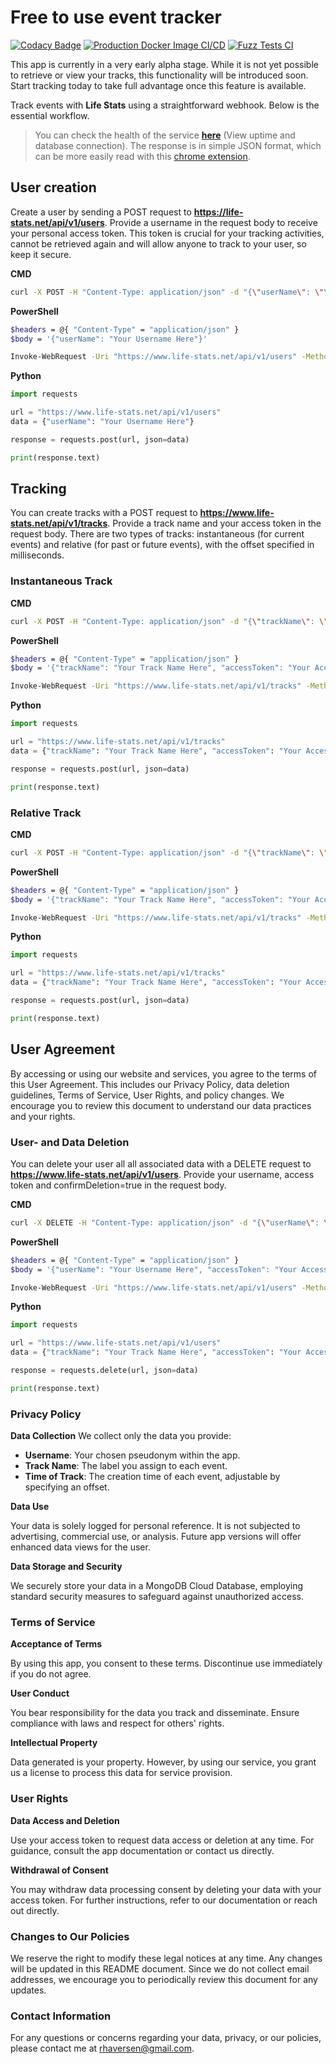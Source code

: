 # Free to use event tracker

[![Codacy Badge](https://app.codacy.com/project/badge/Grade/3e839962a2a54735a388ba6075ee9ccc)](https://app.codacy.com/gh/rhaversen/LifeTrackerBackend/dashboard?utm_source=gh&utm_medium=referral&utm_content=&utm_campaign=Badge_grade) [![Production Docker Image CI/CD](https://github.com/rhaversen/LifeTrackerBackend/actions/workflows/build-test-push-docker.yml/badge.svg)](https://github.com/rhaversen/LifeTrackerBackend/actions/workflows/build-test-push-docker.yml) [![Fuzz Tests CI](https://github.com/rhaversen/LifeTrackerBackend/actions/workflows/build-test-fuzz.yml/badge.svg)](https://github.com/rhaversen/LifeTrackerBackend/actions/workflows/build-test-fuzz.yml)

This app is currently in a very early alpha stage. While it is not yet possible to retrieve or view your tracks, this functionality will be introduced soon. Start tracking today to take full advantage once this feature is available.

Track events with **Life Stats** using a straightforward webhook. Below is the essential workflow.

>You can check the health of the service **[here](https://life-stats.net/api/v1/util/healthcheck)** (View uptime and database connection). The response is in simple JSON format, which can be more easily read with this [chrome extension](https://chromewebstore.google.com/detail/json-formatter/bcjindcccaagfpapjjmafapmmgkkhgoa).

## User creation

Create a user by sending a POST request to **<https://life-stats.net/api/v1/users>**. Provide a username in the request body to receive your personal access token. This token is crucial for your tracking activities, cannot be retrieved again and will allow anyone to track to your user, so keep it secure.

**CMD**

```bash
curl -X POST -H "Content-Type: application/json" -d "{\"userName\": \"Your Username Here\"}" https://www.life-stats.net/api/v1/users
```

**PowerShell**

```bash
$headers = @{ "Content-Type" = "application/json" }
$body = '{"userName": "Your Username Here"}'

Invoke-WebRequest -Uri "https://www.life-stats.net/api/v1/users" -Method Post -Headers $headers -Body $body
```

**Python**

```py
import requests

url = "https://www.life-stats.net/api/v1/users"
data = {"userName": "Your Username Here"}

response = requests.post(url, json=data)

print(response.text)
```

## Tracking

You can create tracks with a POST request to **<https://www.life-stats.net/api/v1/tracks>**. Provide a track name and your access token in the request body. There are two types of tracks: instantaneous (for current events) and relative (for past or future events), with the offset specified in milliseconds.

### Instantaneous Track

**CMD**

```bash
curl -X POST -H "Content-Type: application/json" -d "{\"trackName\": \"Your Track Name Here\", \"accessToken\": \"Your Access Token Here\"}" https://www.life-stats.net/api/v1/tracks
```

**PowerShell**

```bash
$headers = @{ "Content-Type" = "application/json" }
$body = '{"trackName": "Your Track Name Here", "accessToken": "Your Access Token Here"}'

Invoke-WebRequest -Uri "https://www.life-stats.net/api/v1/tracks" -Method Post -Headers $headers -Body $body
```

**Python**

```py
import requests

url = "https://www.life-stats.net/api/v1/tracks"
data = {"trackName": "Your Track Name Here", "accessToken": "Your Access Token Here"}

response = requests.post(url, json=data)

print(response.text)
```

### Relative Track

**CMD**

```bash
curl -X POST -H "Content-Type: application/json" -d "{\"trackName\": \"Your Track Name Here\", \"accessToken\": \"Your Access Token Here\", \"timeOffset\": \"Your Time Offset Here\"}" https://www.life-stats.net/api/v1/tracks
```

**PowerShell**

```bash
$headers = @{ "Content-Type" = "application/json" }
$body = '{"trackName": "Your Track Name Here", "accessToken": "Your Access Token Here", "timeOffset": "Your Time Offset Here"}'

Invoke-WebRequest -Uri "https://www.life-stats.net/api/v1/tracks" -Method Post -Headers $headers -Body $body
```

**Python**

```py
import requests

url = "https://www.life-stats.net/api/v1/tracks"
data = {"trackName": "Your Track Name Here", "accessToken": "Your Access Token Here", "timeOffset": "Your Time Offset Here"}

response = requests.post(url, json=data)

print(response.text)
```

## User Agreement

By accessing or using our website and services, you agree to the terms of this User Agreement. This includes our Privacy Policy, data deletion guidelines, Terms of Service, User Rights, and policy changes. We encourage you to review this document to understand our data practices and your rights.

### User- and Data Deletion

You can delete your user all all associated data with a DELETE request to **<https://www.life-stats.net/api/v1/users>**. Provide your username, access token and confirmDeletion=true in the request body.

**CMD**

```bash
curl -X DELETE -H "Content-Type: application/json" -d "{\"userName\": \"Your Username Here\", \"accessToken\": \"Your Access Token Here\", \"confirmDeletion\": true}" https://www.life-stats.net/api/v1/users
```

**PowerShell**

```bash
$headers = @{ "Content-Type" = "application/json" }
$body = '{"userName": "Your Username Here", "accessToken": "Your Access Token Here", "confirmDeletion": true}'

Invoke-WebRequest -Uri "https://www.life-stats.net/api/v1/users" -Method Delete -Headers $headers -Body $body
```

**Python**

```py
import requests

url = "https://www.life-stats.net/api/v1/users"
data = {"trackName": "Your Track Name Here", "accessToken": "Your Access Token Here", "confirmDeletion": true}

response = requests.delete(url, json=data)

print(response.text)
```

### Privacy Policy

**Data Collection**
We collect only the data you provide:

- **Username**: Your chosen pseudonym within the app.
- **Track Name**: The label you assign to each event.
- **Time of Track**: The creation time of each event, adjustable by specifying an offset.

**Data Use**

Your data is solely logged for personal reference. It is not subjected to advertising, commercial use, or analysis. Future app versions will offer enhanced data views for the user.

**Data Storage and Security**

We securely store your data in a MongoDB Cloud Database, employing standard security measures to safeguard against unauthorized access.

### Terms of Service

**Acceptance of Terms**

By using this app, you consent to these terms. Discontinue use immediately if you do not agree.

**User Conduct**

You bear responsibility for the data you track and disseminate. Ensure compliance with laws and respect for others' rights.

**Intellectual Property**

Data generated is your property. However, by using our service, you grant us a license to process this data for service provision.

### User Rights

**Data Access and Deletion**

Use your access token to request data access or deletion at any time. For guidance, consult the app documentation or contact us directly.

**Withdrawal of Consent**

You may withdraw data processing consent by deleting your data with your access token. For further instructions, refer to our documentation or reach out directly.

### Changes to Our Policies

We reserve the right to modify these legal notices at any time. Any changes will be updated in this README document. Since we do not collect email addresses, we encourage you to periodically review this document for any updates.

### Contact Information

For any questions or concerns regarding your data, privacy, or our policies, please contact me at <rhaversen@gmail.com>.
